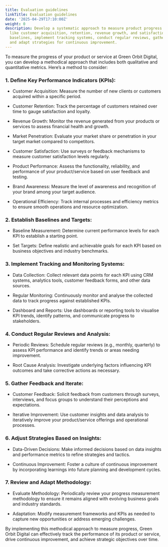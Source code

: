```yaml
---
title: Evaluation guidelines
linkTitle: Evaluation guidelines
date: '2025-04-29T17:10:00Z'
weight: 0
description: Develop a systematic approach to measure product progress using KPIs
  like customer acquisition, retention, revenue growth, and satisfaction. Establish
  baselines, implement tracking systems, conduct regular reviews, gather feedback,
  and adapt strategies for continuous improvement.
---
```



To measure the progress of your product or service at Green Orbit Digital, you can develop a methodical approach that includes both qualitative and quantitative metrics. Here’s a method to consider:

### 1. Define Key Performance Indicators (KPIs):

- Customer Acquisition: Measure the number of new clients or customers acquired within a specific period.

- Customer Retention: Track the percentage of customers retained over time to gauge satisfaction and loyalty.

- Revenue Growth: Monitor the revenue generated from your products or services to assess financial health and growth.

- Market Penetration: Evaluate your market share or penetration in your target market compared to competitors.

- Customer Satisfaction: Use surveys or feedback mechanisms to measure customer satisfaction levels regularly.

- Product Performance: Assess the functionality, reliability, and performance of your product/service based on user feedback and testing.

- Brand Awareness: Measure the level of awareness and recognition of your brand among your target audience.

- Operational Efficiency: Track internal processes and efficiency metrics to ensure smooth operations and resource optimization.

### 2. Establish Baselines and Targets:

- Baseline Measurement: Determine current performance levels for each KPI to establish a starting point.

- Set Targets: Define realistic and achievable goals for each KPI based on business objectives and industry benchmarks.

### 3. Implement Tracking and Monitoring Systems:

- Data Collection: Collect relevant data points for each KPI using CRM systems, analytics tools, customer feedback forms, and other data sources.

- Regular Monitoring: Continuously monitor and analyse the collected data to track progress against established KPIs.

- Dashboard and Reports: Use dashboards or reporting tools to visualise KPI trends, identify patterns, and communicate progress to stakeholders.

### 4. Conduct Regular Reviews and Analysis:

- Periodic Reviews: Schedule regular reviews (e.g., monthly, quarterly) to assess KPI performance and identify trends or areas needing improvement.

- Root Cause Analysis: Investigate underlying factors influencing KPI outcomes and take corrective actions as necessary.

### 5. Gather Feedback and Iterate:

- Customer Feedback: Solicit feedback from customers through surveys, interviews, and focus groups to understand their perceptions and expectations.

- Iterative Improvement: Use customer insights and data analysis to iteratively improve your product/service offerings and operational processes.

### 6. Adjust Strategies Based on Insights:

- Data-Driven Decisions: Make informed decisions based on data insights and performance metrics to refine strategies and tactics.

- Continuous Improvement: Foster a culture of continuous improvement by incorporating learnings into future planning and development cycles.

### 7. Review and Adapt Methodology:

- Evaluate Methodology: Periodically review your progress measurement methodology to ensure it remains aligned with evolving business goals and industry standards.

- Adaptation: Modify measurement frameworks and KPIs as needed to capture new opportunities or address emerging challenges.

By implementing this methodical approach to measure progress, Green Orbit Digital can effectively track the performance of its product or service, drive continuous improvement, and achieve strategic objectives over time.